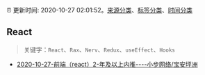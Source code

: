 :alarm_clock: 更新时间: 2020-10-27 02:01:52。[来源分类](../README.md)、[标签分类](../TAGS.md)、[时间分类](../TIMELINE.md)

## React


> 关键字：`React`、`Rax`、`Nerv`、`Redux`、`useEffect`、`Hooks`



- [2020-10-27-前端（react）2-年及以上内推----小步网络/宝安坪洲](https://www.v2ex.com/t/718896) 